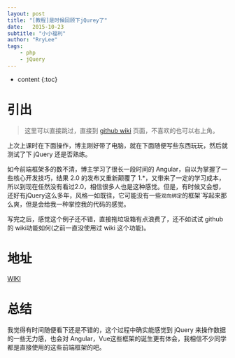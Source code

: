 ```yaml
---
layout: post
title: "[教程]是时候回顾下jQurey了"
date:   2015-10-23
subtitle: "小小福利"
author: "RryLee"
tags:
    - php
    - jQuery
---
```


* content
{:toc}

# 引出

> 这里可以直接跳过，直接到 [github wiki](https://github.com/RryLee/php-and-jQuery-messageBoard/wiki) 页面，不喜欢的也可以右上角。

上次上课时在下面操作，博主刚好带了电脑，就在下面随便写些东西玩玩，然后就测试了下 jQuery 还是否熟练。

如今前端框架多的数不清，博主学习了很长一段时间的 Angular，自以为掌握了一些核心开发技巧，结果 2.0 的发布又重新颠覆了 1.*，又带来了一定的学习成本，所以到现在任然没有看过2.0，相信很多人也是这种感觉。但是，有时候又会想，还好有jQuery这么多年，风格一如既往，它可能没有一些`双向绑定`的框架`写起来那么爽，但是会给我一种掌控我的代码的感觉。

写完之后，感觉这个例子还不错，直接拖垃圾箱有点浪费了，还不如试试 github 的 wiki功能如何(之前一直没使用过 wiki 这个功能)。

# 地址

[WIKI](https://github.com/RryLee/php-and-jQuery-messageBoard/wiki)

# 总结

我觉得有时间随便看下还是不错的，这个过程中确实能感觉到 jQuery 来操作数据的一些无力感，也会对 Angular，Vue这些框架的诞生更有体会，我相信不少同学都是直接使用的这些前端框架的吧。
